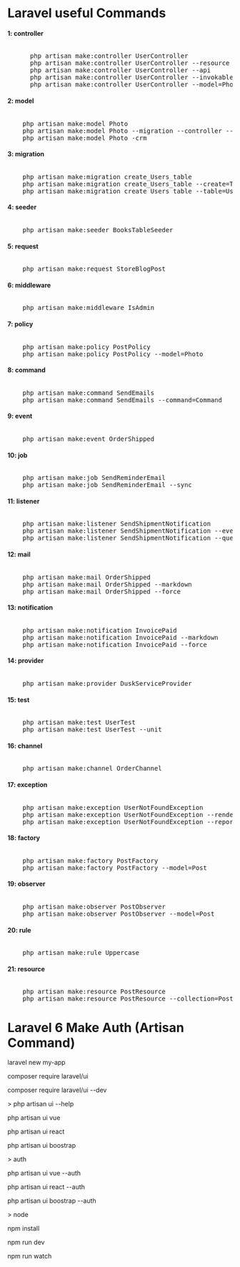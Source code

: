 <!DOCTYPE html>
<html>
<head>
</head>
<body>
<h1>Laravel useful Commands</h1>
 
 
<h4>1: controller</h4>
<pre> 
	  php artisan make:controller UserController 
	  php artisan make:controller UserController --resource  
	  php artisan make:controller UserController --api  
	  php artisan make:controller UserController --invokable 
	  php artisan make:controller UserController --model=Photo 
</pre> 

<h4>2: model </h4>
<pre> 
	php artisan make:model Photo
	php artisan make:model Photo --migration --controller --resource 
	php artisan make:model Photo -crm 
</pre> 

<h4>3: migration  </h4>
<pre> 
	php artisan make:migration create_Users_table 
	php artisan make:migration create_Users_table --create=Table  
	php artisan make:migration create_Users_table --table=Users 
</pre> 

<h4>4: seeder   </h4>
<pre> 
	php artisan make:seeder BooksTableSeeder 
</pre> 


<h4>5: request    </h4>
<pre> 
	php artisan make:request StoreBlogPost  
</pre> 

<h4>6: middleware     </h4>
<pre> 
	php artisan make:middleware IsAdmin   
</pre> 

<h4>7: policy      </h4>
<pre> 
	php artisan make:policy PostPolicy
	php artisan make:policy PostPolicy --model=Photo     
</pre> 

<h4>8: command       </h4>
<pre> 
	php artisan make:command SendEmails 
	php artisan make:command SendEmails --command=Command      
</pre> 

<h4>9: event        </h4>
<pre> 
	php artisan make:event OrderShipped     
</pre> 

<h4>10: job         </h4>
<pre> 
	php artisan make:job SendReminderEmail    
	php artisan make:job SendReminderEmail --sync 
</pre> 

<h4>11: listener          </h4>
<pre> 
	php artisan make:listener SendShipmentNotification     
	php artisan make:listener SendShipmentNotification --event=Event 
	php artisan make:listener SendShipmentNotification --queued 
</pre> 


<h4>12: mail           </h4>
<pre> 
	php artisan make:mail OrderShipped     
	php artisan make:mail OrderShipped --markdown  
	php artisan make:mail OrderShipped --force 
</pre> 

<h4>13: notification            </h4>
<pre> 
	php artisan make:notification InvoicePaid      
	php artisan make:notification InvoicePaid --markdown  
	php artisan make:notification InvoicePaid --force 
</pre> 

<h4>14: provider             </h4>
<pre> 
	php artisan make:provider DuskServiceProvider  
</pre>

<h4>15: test              </h4>
<pre> 
	php artisan make:test UserTest
	php artisan make:test UserTest --unit    
</pre> 

<h4>16: channel               </h4>
<pre> 
	php artisan make:channel OrderChannel  
</pre> 

<h4>17: exception                </h4>
<pre> 
	php artisan make:exception UserNotFoundException
	php artisan make:exception UserNotFoundException --render
	php artisan make:exception UserNotFoundException --report     
</pre> 

<h4>18: factory                 </h4>
<pre> 
	php artisan make:factory PostFactory 
	php artisan make:factory PostFactory --model=Post     
</pre> 

<h4>19: observer                  </h4>
<pre> 
	php artisan make:observer PostObserver  
	php artisan make:observer PostObserver --model=Post    
</pre> 

<h4>20: rule                   </h4>
<pre> 
	php artisan make:rule Uppercase 
</pre> 

<h4>21: resource                    </h4>
<pre> 
	php artisan make:resource PostResource
	php artisan make:resource PostResource --collection=Post  
</pre> 


<h1>Laravel 6 Make Auth (Artisan Command)</h1>
<p>laravel new my-app</p>
<p>composer require laravel/ui</p> 
<p>composer require laravel/ui --dev</p>

<p> > php artisan ui --help </p>
<p>php artisan ui vue</p>
<p>php artisan ui react</p>
<p>php artisan ui boostrap</p>

<p> > auth </p>
<p>php artisan ui vue --auth </p>
<p>php artisan ui react --auth</p>
<p>php artisan ui boostrap --auth</p>

<p>> node</p>
<p>npm install</p>
<p>npm run dev</p>
<p>npm run watch </p>
</body>
</html>
